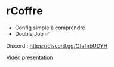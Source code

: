 # rCoffre

- Config simple à comprendre
- Double Job ✅

Discord : https://discord.gg/QfafnbUDYH

[Vidéo présentation](https://streamable.com/vkxojq)
